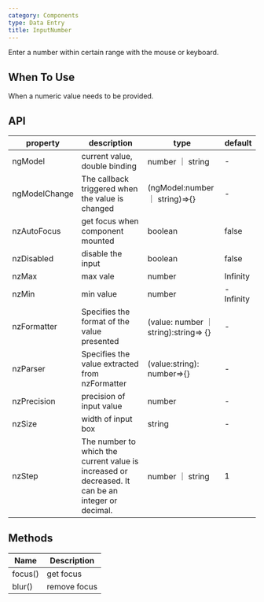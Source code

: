 ```yaml
---
category: Components
type: Data Entry
title: InputNumber
---
```


Enter a number within certain range with the mouse or keyboard.

## When To Use

When a numeric value needs to be provided.

## API

| property | description | type | default |
| -------- | ----------- | ---- | ------- |
| ngModel | current value, double binding | number ｜ string | - |
| ngModelChange | The callback triggered when the value is changed | (ngModel:number ｜ string)=>{} | - |
| nzAutoFocus | get focus when component mounted | boolean | false |
| nzDisabled | disable the input | boolean | false |
| nzMax | max vale | number | Infinity |
| nzMin | min value | number | -Infinity |
| nzFormatter | Specifies the format of the value presented | (value: number ｜ string):string=> {} | - |
| nzParser | Specifies the value extracted from nzFormatter | (value:string): number=>{} | - |
| nzPrecision | precision of input value | number | - |
| nzSize | width of input box | string | - |
| nzStep | The number to which the current value is increased or decreased. It can be an integer or decimal. | number ｜  string | 1 |

## Methods

| Name | Description |
| ---- | ----------- |
| focus() | get focus |
| blur() | remove focus |
